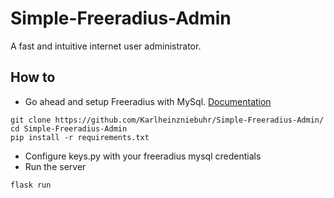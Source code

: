 # Simple-Freeradius-Admin
A fast and intuitive internet user administrator.

## How to

- Go ahead and setup Freeradius with MySql. [Documentation](https://wiki.freeradius.org/guide/sql-howto)
```
git clone https://github.com/Karlheinzniebuhr/Simple-Freeradius-Admin/
cd Simple-Freeradius-Admin
pip install -r requirements.txt
```
- Configure keys.py with your freeradius mysql credentials
- Run the server
```
flask run
```
